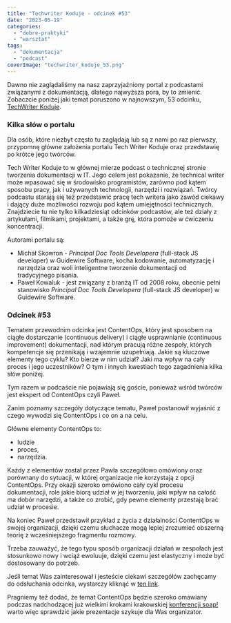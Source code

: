 ```yaml
---
title: "Techwriter Koduje - odcinek #53"
date: "2023-05-19"
categories:
  - "dobre-praktyki"
  - "warsztat"
tags:
  - "dokumentacja"
  - "podcast"
coverImage: "techwriter_koduje_53.png"
---
```


Dawno nie zaglądaliśmy na nasz zaprzyjaźniony portal z podcastami związanymi z dokumentacją, dlatego najwyższa pora, by to zmienić. Zobaczcie poniżej jaki temat poruszono w najnowszym, 53 odcinku, [TechWriter Koduje](https://techwriterkoduje.pl/).

### Kilka słów o portalu

Dla osób, które niezbyt często tu zaglądają lub są z nami po raz pierwszy, przypomnę główne założenia portalu Tech Writer Koduje oraz przedstawię po krótce jego twórców.

Tech Writer Koduje to w głównej mierze podcast o technicznej stronie tworzenia dokumentacji w IT. Jego celem jest pokazanie, że technical writer może wpasować się w środowisko programistów, zarówno pod kątem sposobu pracy, jak i używanych technologii, narzędzi i rozwiązań. Twórcy podcastu starają się też przedstawić pracę tech writera jako zawód ciekawy i dający duże możliwości rozwoju pod kątem umiejętności technicznych. Znajdziecie tu nie tylko kilkadziesiąt odcinków podcastów, ale też działy z artykułami, filmikami, projektami, a także grę, która pomoże w ćwiczeniu koncentracji.

Autorami portalu są:

- Michał Skowron - *Principal Doc Tools Developera* (full-stack JS developer) w Guidewire Software, kocha kodowanie, automatyzację i narzędzia oraz woli inteligentne tworzenie dokumentacji od tradycyjnego pisania.
- Paweł Kowaluk - jest związany z branżą IT od 2008 roku, obecnie pełni stanowisko _Principal Doc Tools Developera_ (full-stack JS developer) w Guidewire Software.

### Odcinek #53

Tematem przewodnim odcinka jest ContentOps, który jest sposobem na ciągłe dostarczanie (continuous delivery) i ciągłe usprawnianie (continuous improvement) dokumentacji, nad którym pracują różne zespoły, których kompetencje się przenikają i wzajemnie uzupełniają. Jakie są kluczowe elementy tego cyklu? Kto bierze w nim udział? Jaki ma wpływ na cały proces i jego uczestników? O tym i innych kwestiach tego zagadnienia kilka słów poniżej.

Tym razem w podcaście nie pojawiają się goście, ponieważ wśród twórców jest ekspert od ContentOps czyli Paweł.

Zanim poznamy szczegóły dotyczące tematu, Paweł postanowił wyjaśnić z czego wywodzi się ContentOps i co on a na celu.

Główne elementy ContentOps to:

- ludzie
- proces,
- narzędzia.

Każdy z elementów został przez Pawła szczegółowo omówiony oraz porównany do sytuacji, w której organizacje nie korzystają z opcji ContentOps. Przy okazji szeroko omówiono cały cykl procesu dokumentacji, role jakie biorą udział w jej tworzeniu, jaki wpływ na całość ma dobór narzędzi, a także co zrobić, gdy pewne elementy przestają brać udział w procesie.

Na koniec Paweł przedstawił przykład z życia z działalności ContentOps w swojej organizacji, dzięki czemu słuchacze mogą lepiej zrozumieć obszerną teorię z wcześniejszego fragmentu rozmowy.

Trzeba zauważyć, że tego typu sposób organizacji działań w zespołach jest stosunkowo nowy i wciąż ewoluuje, dzięki czemu jest elastyczny i może być dostosowany do potrzeb.

Jeśli temat Was zainteresował i jesteście ciekawi szczegółów zachęcamy do odsłuchania odcinka, wystarczy kliknąć w [ten link](https://techwriterkoduje.pl/blog/2023/4/24/53).

Pragniemy też dodać, że temat ContentOps będzie szeroko omawiany podczas nadchodzącej już wielkimi krokami krakowskiej [konferencji soap!](https://soapconf.com/) warto więc sprawdzić jakie prezentacje szykuje dla Was organizator.
